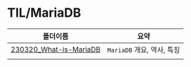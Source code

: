 # TIL/MariaDB

| 폴더이름                             | 요약                   |
| -------------------------------- | -------------------- |
| [230320_What-is-MariaDB](./폴더이름) | `MariaDB` 개요, 역사, 특징 |
|                                  |                      |
